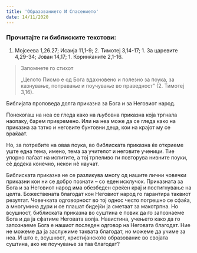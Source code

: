 ```yaml
---
title: 'Образованието И Спасението'
date: 14/11/2020
---
```


### Прочитајте ги библиските текстови:
1. Мојсеева 1,26.27; Исаија 11,1-9; 2. Тимотеј 3,14-17; 1. За царевите 4,29-34; Јован 14,17; 1. Коринќаните 2,1-16.

> <p>Запомнете го стихот</p>
> „Целото Писмо е од Бога вдахновено и полезно за поука, за казнување, поправање и поучување во праведност“ (2. Тимотеј 3,16).

Библијата проповеда долга приказна за Бога и за Неговиот народ.

Понекогаш на неа се гледа како на љубовна приказна која тргнала наопаку, барем привремено. Или на неа може да се гледа како на приказна за татко и неговите бунтовни деца, кои на крајот му се враќаат.

Но, за потребите на оваа поука, во библиската приказна ќе откриеме уште една тема, имено, тема за учителот и неговите ученици. Тие упорно паѓаат на испитите, а тој трпеливо ги повторува нивните поуки, сѐ додека конечно, некои нѐ научат.

Библиската приказна не се разликува многу од нашите лични човечки приказни кои ни се добро познати – со еден исклучок. Приказната за Бога и за Неговиот народ има обезбеден среќен крај и постигнување на целта. Божествената благодат кон Неговиот народ го гарантира таквиот резултат. Човечката одговорност во тој однос често погрешно се сфаќа, а многумина дури и се плашат бидејќи ја сметаат за макотрпна. Но всушност, библиската приказна во суштина е повик да го запознаеме Бога и да ја сфатиме Неговата волја. Навистина, учењето како да го запознаеме Бога е нашиот последен одговор на Неговата благодат. Ние не можеме да ја заслужиме таквата благодат, но можеме да учиме за неа. И што е, всушност, христијанското образование во својата суштина, ако не поучување за таа благодат?
